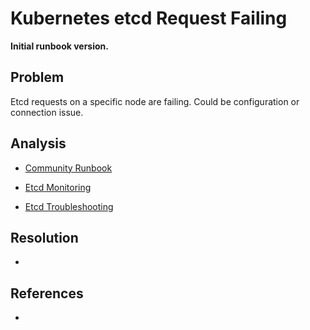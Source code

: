# Kubernetes etcd Request Failing

**Initial runbook version.**

## Problem

Etcd requests on a specific node are failing. Could be configuration or connection issue.

## Analysis

 * [Community Runbook](https://runbooks.prometheus-operator.dev/runbooks/etcd/etcdhighnumberoffailedgrpcrequests/)

 * [Etcd Monitoring](https://etcd.io/docs/v3.5/op-guide/monitoring/)
 * [Etcd Troubleshooting](https://ranchermanager.docs.rancher.com/troubleshooting/kubernetes-components/troubleshooting-etcd-nodes)

## Resolution
 * 

## References
 * 
